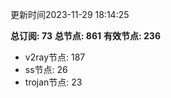 更新时间2023-11-29 18:14:25

**总订阅: 73**
**总节点: 861**
**有效节点: 236**
- v2ray节点: 187
- ss节点: 26
- trojan节点: 23

